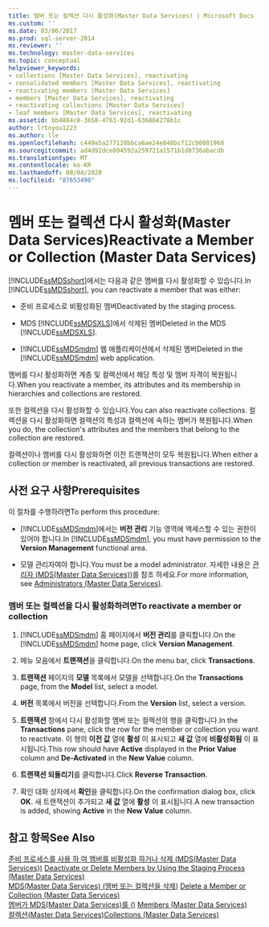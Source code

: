 ```yaml
---
title: 멤버 또는 컬렉션 다시 활성화(Master Data Services) | Microsoft Docs
ms.custom: ''
ms.date: 03/06/2017
ms.prod: sql-server-2014
ms.reviewer: ''
ms.technology: master-data-services
ms.topic: conceptual
helpviewer_keywords:
- collections [Master Data Services], reactivating
- consolidated members [Master Data Services], reactivating
- reactivating members [Master Data Services]
- members [Master Data Services], reactivating
- reactivating collections [Master Data Services]
- leaf members [Master Data Services], reactivating
ms.assetid: bb4884c0-3658-4763-92d1-636804278b1c
author: lrtoyou1223
ms.author: lle
ms.openlocfilehash: c449a5a277128bbca6ae24e848bcf12cb0881968
ms.sourcegitcommit: ad4d92dce894592a259721a1571b1d8736abacdb
ms.translationtype: MT
ms.contentlocale: ko-KR
ms.lasthandoff: 08/04/2020
ms.locfileid: "87653490"
---
```

# <a name="reactivate-a-member-or-collection-master-data-services"></a><span data-ttu-id="d478b-102">멤버 또는 컬렉션 다시 활성화(Master Data Services)</span><span class="sxs-lookup"><span data-stu-id="d478b-102">Reactivate a Member or Collection (Master Data Services)</span></span>
  <span data-ttu-id="d478b-103">[!INCLUDE[ssMDSshort](../includes/ssmdsshort-md.md)]에서는 다음과 같은 멤버를 다시 활성화할 수 있습니다.</span><span class="sxs-lookup"><span data-stu-id="d478b-103">In [!INCLUDE[ssMDSshort](../includes/ssmdsshort-md.md)], you can reactivate a member that was either:</span></span>  
  
-   <span data-ttu-id="d478b-104">준비 프로세스로 비활성화된 멤버</span><span class="sxs-lookup"><span data-stu-id="d478b-104">Deactivated by the staging process.</span></span>  
  
-   <span data-ttu-id="d478b-105">MDS [!INCLUDE[ssMDSXLS](../includes/ssmdsxls-md.md)]에서 삭제된 멤버</span><span class="sxs-lookup"><span data-stu-id="d478b-105">Deleted in the MDS [!INCLUDE[ssMDSXLS](../includes/ssmdsxls-md.md)].</span></span>  
  
-   <span data-ttu-id="d478b-106">[!INCLUDE[ssMDSmdm](../includes/ssmdsmdm-md.md)] 웹 애플리케이션에서 삭제된 멤버</span><span class="sxs-lookup"><span data-stu-id="d478b-106">Deleted in the [!INCLUDE[ssMDSmdm](../includes/ssmdsmdm-md.md)] web application.</span></span>  
  
 <span data-ttu-id="d478b-107">멤버를 다시 활성화하면 계층 및 컬렉션에서 해당 특성 및 멤버 자격이 복원됩니다.</span><span class="sxs-lookup"><span data-stu-id="d478b-107">When you reactivate a member, its attributes and its membership in hierarchies and collections are restored.</span></span>  
  
 <span data-ttu-id="d478b-108">또한 컬렉션을 다시 활성화할 수 있습니다.</span><span class="sxs-lookup"><span data-stu-id="d478b-108">You can also reactivate collections.</span></span> <span data-ttu-id="d478b-109">컬렉션을 다시 활성화하면 컬렉션의 특성과 컬렉션에 속하는 멤버가 복원됩니다.</span><span class="sxs-lookup"><span data-stu-id="d478b-109">When you do, the collection's attributes and the members that belong to the collection are restored.</span></span>  
  
 <span data-ttu-id="d478b-110">컬렉션이나 멤버를 다시 활성화하면 이전 트랜잭션이 모두 복원됩니다.</span><span class="sxs-lookup"><span data-stu-id="d478b-110">When either a collection or member is reactivated, all previous transactions are restored.</span></span>  
  
## <a name="prerequisites"></a><span data-ttu-id="d478b-111">사전 요구 사항</span><span class="sxs-lookup"><span data-stu-id="d478b-111">Prerequisites</span></span>  
 <span data-ttu-id="d478b-112">이 절차를 수행하려면</span><span class="sxs-lookup"><span data-stu-id="d478b-112">To perform this procedure:</span></span>  
  
-   <span data-ttu-id="d478b-113">[!INCLUDE[ssMDSmdm](../includes/ssmdsmdm-md.md)]에서는 **버전 관리** 기능 영역에 액세스할 수 있는 권한이 있어야 합니다.</span><span class="sxs-lookup"><span data-stu-id="d478b-113">In [!INCLUDE[ssMDSmdm](../includes/ssmdsmdm-md.md)], you must have permission to the **Version Management** functional area.</span></span>  
  
-   <span data-ttu-id="d478b-114">모델 관리자여야 합니다.</span><span class="sxs-lookup"><span data-stu-id="d478b-114">You must be a model administrator.</span></span> <span data-ttu-id="d478b-115">자세한 내용은 [관리자 &#40;MDS(Master Data Services)&#41;](administrators-master-data-services.md)를 참조 하세요.</span><span class="sxs-lookup"><span data-stu-id="d478b-115">For more information, see [Administrators &#40;Master Data Services&#41;](administrators-master-data-services.md).</span></span>  
  
### <a name="to-reactivate-a-member-or-collection"></a><span data-ttu-id="d478b-116">멤버 또는 컬렉션을 다시 활성화하려면</span><span class="sxs-lookup"><span data-stu-id="d478b-116">To reactivate a member or collection</span></span>  
  
1.  <span data-ttu-id="d478b-117">[!INCLUDE[ssMDSmdm](../includes/ssmdsmdm-md.md)] 홈 페이지에서 **버전 관리**를 클릭합니다.</span><span class="sxs-lookup"><span data-stu-id="d478b-117">On the [!INCLUDE[ssMDSmdm](../includes/ssmdsmdm-md.md)] home page, click **Version Management**.</span></span>  
  
2.  <span data-ttu-id="d478b-118">메뉴 모음에서 **트랜잭션**을 클릭합니다.</span><span class="sxs-lookup"><span data-stu-id="d478b-118">On the menu bar, click **Transactions**.</span></span>  
  
3.  <span data-ttu-id="d478b-119">**트랜잭션** 페이지의 **모델** 목록에서 모델을 선택합니다.</span><span class="sxs-lookup"><span data-stu-id="d478b-119">On the **Transactions** page, from the **Model** list, select a model.</span></span>  
  
4.  <span data-ttu-id="d478b-120">**버전** 목록에서 버전을 선택합니다.</span><span class="sxs-lookup"><span data-stu-id="d478b-120">From the **Version** list, select a version.</span></span>  
  
5.  <span data-ttu-id="d478b-121">**트랜잭션** 창에서 다시 활성화할 멤버 또는 컬렉션의 행을 클릭합니다.</span><span class="sxs-lookup"><span data-stu-id="d478b-121">In the **Transactions** pane, click the row for the member or collection you want to reactivate.</span></span> <span data-ttu-id="d478b-122">이 행의 **이전 값** 열에 **활성** 이 표시되고 **새 값** 열에 **비활성화됨** 이 표시됩니다.</span><span class="sxs-lookup"><span data-stu-id="d478b-122">This row should have **Active** displayed in the **Prior Value** column and **De-Activated** in the **New Value** column.</span></span>  
  
6.  <span data-ttu-id="d478b-123">**트랜잭션 되돌리기**를 클릭합니다.</span><span class="sxs-lookup"><span data-stu-id="d478b-123">Click **Reverse Transaction**.</span></span>  
  
7.  <span data-ttu-id="d478b-124">확인 대화 상자에서 **확인**을 클릭합니다.</span><span class="sxs-lookup"><span data-stu-id="d478b-124">On the confirmation dialog box, click **OK**.</span></span> <span data-ttu-id="d478b-125">새 트랜잭션이 추가되고 **새 값** 열에 **활성** 이 표시됩니다.</span><span class="sxs-lookup"><span data-stu-id="d478b-125">A new transaction is added, showing **Active** in the **New Value** column.</span></span>  
  
## <a name="see-also"></a><span data-ttu-id="d478b-126">참고 항목</span><span class="sxs-lookup"><span data-stu-id="d478b-126">See Also</span></span>  
 <span data-ttu-id="d478b-127">[준비 프로세스를 사용 하 여 멤버를 비활성화 하거나 삭제 &#40;MDS(Master Data Services)&#41;](add-update-and-delete-data-master-data-services.md) </span><span class="sxs-lookup"><span data-stu-id="d478b-127">[Deactivate or Delete Members by Using the Staging Process &#40;Master Data Services&#41;](add-update-and-delete-data-master-data-services.md) </span></span>  
 <span data-ttu-id="d478b-128">[MDS(Master Data Services) &#40;멤버 또는 컬렉션을 삭제&#41;](../../2014/master-data-services/delete-a-member-or-collection-master-data-services.md) </span><span class="sxs-lookup"><span data-stu-id="d478b-128">[Delete a Member or Collection &#40;Master Data Services&#41;](../../2014/master-data-services/delete-a-member-or-collection-master-data-services.md) </span></span>  
 <span data-ttu-id="d478b-129">[멤버가 MDS(Master Data Services)를 &#40;&#41;](../../2014/master-data-services/members-master-data-services.md) </span><span class="sxs-lookup"><span data-stu-id="d478b-129">[Members &#40;Master Data Services&#41;](../../2014/master-data-services/members-master-data-services.md) </span></span>  
 [<span data-ttu-id="d478b-130">컬렉션&#40;Master Data Services&#41;</span><span class="sxs-lookup"><span data-stu-id="d478b-130">Collections &#40;Master Data Services&#41;</span></span>](../../2014/master-data-services/collections-master-data-services.md)  
  
  
